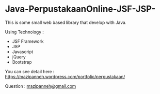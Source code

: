 # Java-PerpustakaanOnline-JSF-JSP-
This is some small web based library that develop with Java.

Using Technology :
- JSF Framework 
- JSP
- Javascript
- jQuery
- Bootstrap

You can see detail here : https://mazipanneh.wordpress.com/portfolio/perpustakaan/

Question : mazipanneh@gmail.com
